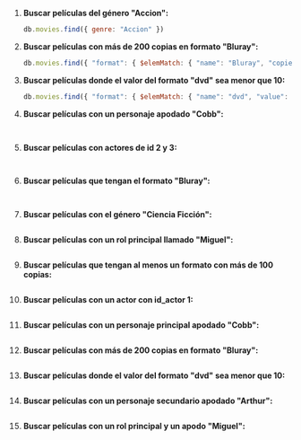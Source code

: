 1. **Buscar películas del género "Accion":**

   ``` javascript
   db.movies.find({ genre: "Accion" })
   ```

2. **Buscar películas con más de 200 copias en formato "Bluray":**

   ``` javascript
   db.movies.find({ "format": { $elemMatch: { "name": "Bluray", "copies": { $gt: 200 } } } })
   ```

3. **Buscar películas donde el valor del formato "dvd" sea menor que 10:**

   ``` javascript
   db.movies.find({ "format": { $elemMatch: { "name": "dvd", "value": { $lt: 10 } } } })
   
   ```

4. **Buscar películas con un personaje apodado "Cobb":**

   ``` javascript
    
   ```

5. **Buscar películas con actores de id 2 y 3:**

   ``` javascript
    
   ```

6. **Buscar películas que tengan el formato "Bluray":**

   ``` javascript
    
   ```

7. **Buscar películas con el género "Ciencia Ficción":**

   ``` javascript
   
   ```

8. **Buscar películas con un rol principal llamado "Miguel":**

   ``` javascript
   
   ```

9. **Buscar películas que tengan al menos un formato con más de 100 copias:**

   ``` javascript
   
   ```

10. **Buscar películas con un actor con id_actor 1:**

   ```javascript
   
   ```

11. **Buscar películas con un personaje principal apodado "Cobb":**

   ``` javascript
   
   ```
12. **Buscar películas con más de 200 copias en formato "Bluray":**

   ``` javascript
  
   ```

13. **Buscar películas donde el valor del formato "dvd" sea menor que 10:**

   ``` javascript
   
   ```

14. **Buscar películas con un personaje secundario apodado "Arthur":**

   ``` javascript
   
   ```

15. **Buscar películas con un rol principal y un apodo "Miguel":**

   ``` javascript
   
   ```